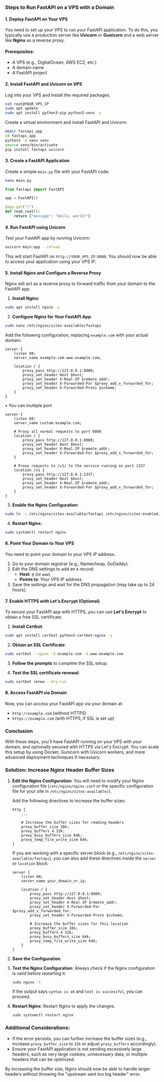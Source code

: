 ### Steps to Run FastAPI on a VPS with a Domain

#### 1. **Deploy FastAPI on Your VPS**
You need to set up your VPS to run your FastAPI application. To do this, you typically use a production server like **Uvicorn** or **Gunicorn** and a web server like **Nginx** as a reverse proxy.

#### Prerequisites:
- A VPS (e.g., DigitalOcean, AWS EC2, etc.)
- A domain name
- A FastAPI project

#### 2. **Install FastAPI and Uvicorn on VPS**
Log into your VPS and install the required packages.

```bash
ssh root@YOUR_VPS_IP
sudo apt update
sudo apt install python3-pip python3-venv -y
```

Create a virtual environment and install FastAPI and Uvicorn:

```bash
mkdir fastapi_app
cd fastapi_app
python3 -m venv venv
source venv/bin/activate
pip install fastapi uvicorn
```

#### 3. **Create a FastAPI Application**
Create a simple `main.py` file with your FastAPI code:

```bash
nano main.py
```

```python
from fastapi import FastAPI

app = FastAPI()

@app.get("/")
def read_root():
    return {"message": "Hello, world!"}
```

#### 4. **Run FastAPI using Uvicorn**
Test your FastAPI app by running Uvicorn:

```bash
uvicorn main:app --reload
```

This will start FastAPI on `http://YOUR_VPS_IP:8000`. You should now be able to access your application using your VPS IP.

#### 5. **Install Nginx and Configure a Reverse Proxy**
Nginx will act as a reverse proxy to forward traffic from your domain to the FastAPI app.

1. **Install Nginx**:

```bash
sudo apt install nginx -y
```

2. **Configure Nginx for Your FastAPI App**:

```bash
sudo nano /etc/nginx/sites-available/fastapi
```

Add the following configuration, replacing `example.com` with your actual domain:

```nginx
server {
    listen 80;
    server_name example.com www.example.com;

    location / {
        proxy_pass http://127.0.0.1:8000;
        proxy_set_header Host $host;
        proxy_set_header X-Real-IP $remote_addr;
        proxy_set_header X-Forwarded-For $proxy_add_x_forwarded_for;
        proxy_set_header X-Forwarded-Proto $scheme;
    }
}
```

• You can multiple port
```nginx
server {
    listen 80;
    server_name custom.example.com;

    # Proxy all normal requests to port 8080
    location / {
        proxy_pass http://127.0.0.1:8080;
        proxy_set_header Host $host;
        proxy_set_header X-Real-IP $remote_addr;
        proxy_set_header X-Forwarded-For $proxy_add_x_forwarded_for;
    }

    # Proxy requests to /v1/ to the service running on port 1337
    location /v1 {
        proxy_pass http://127.0.0.1:1337;
        proxy_set_header Host $host;
        proxy_set_header X-Real-IP $remote_addr;
        proxy_set_header X-Forwarded-For $proxy_add_x_forwarded_for;
    }
}

```


3. **Enable the Nginx Configuration**:

```bash
sudo ln -s /etc/nginx/sites-available/fastapi /etc/nginx/sites-enabled/
```

4. **Restart Nginx**:

```bash
sudo systemctl restart nginx
```

#### 6. **Point Your Domain to Your VPS**
You need to point your domain to your VPS IP address.

1. Go to your domain registrar (e.g., Namecheap, GoDaddy).
2. Edit the DNS settings to add an `A` record:
   - **Host**: `@` (or `www`)
   - **Points to**: Your VPS IP address
3. Save the settings and wait for the DNS propagation (may take up to 24 hours).

#### 7. **Enable HTTPS with Let's Encrypt (Optional)**
To secure your FastAPI app with HTTPS, you can use **Let's Encrypt** to obtain a free SSL certificate.

1. **Install Certbot**:

```bash
sudo apt install certbot python3-certbot-nginx -y
```

2. **Obtain an SSL Certificate**:

```bash
sudo certbot --nginx -d example.com -d www.example.com
```

3. **Follow the prompts** to complete the SSL setup.

4. **Test the SSL certificate renewal**:

```bash
sudo certbot renew --dry-run
```

#### 8. **Access FastAPI via Domain**
Now, you can access your FastAPI app via your domain at:

- `http://example.com` (without HTTPS)
- `https://example.com` (with HTTPS, if SSL is set up)

### Conclusion
With these steps, you'll have FastAPI running on your VPS with your domain, and optionally secured with HTTPS via Let's Encrypt. You can scale this setup by using Docker, Gunicorn with Uvicorn workers, and more advanced deployment techniques if necessary.

### Solution: Increase Nginx Header Buffer Sizes

1. **Edit the Nginx Configuration**:
   You will need to modify your Nginx configuration file (`/etc/nginx/nginx.conf` or the specific configuration file for your site in `/etc/nginx/sites-available/`).

   Add the following directives to increase the buffer sizes:

   ```nginx
   http {
       ...

       # Increase the buffer sizes for reading headers
       proxy_buffer_size 16k;
       proxy_buffers 4 32k;
       proxy_busy_buffers_size 64k;
       proxy_temp_file_write_size 64k;
   }
   ```

   If you are working with a specific server block (e.g., `/etc/nginx/sites-available/fastapi`), you can also add these directives inside the `server` or `location` block:

   ```nginx
   server {
       listen 80;
       server_name your_domain_or_ip;

       location / {
           proxy_pass http://127.0.0.1:8000;
           proxy_set_header Host $host;
           proxy_set_header X-Real-IP $remote_addr;
           proxy_set_header X-Forwarded-For $proxy_add_x_forwarded_for;
           proxy_set_header X-Forwarded-Proto $scheme;

           # Increase the buffer sizes for this location
           proxy_buffer_size 16k;
           proxy_buffers 4 32k;
           proxy_busy_buffers_size 64k;
           proxy_temp_file_write_size 64k;
       }
   }
   ```

2. **Save the Configuration**.

3. **Test the Nginx Configuration**:
   Always check if the Nginx configuration is valid before restarting it.

   ```bash
   sudo nginx -t
   ```

   If the output says `syntax is ok` and `test is successful`, you can proceed.

4. **Restart Nginx**:
   Restart Nginx to apply the changes.

   ```bash
   sudo systemctl restart nginx
   ```

### Additional Considerations:

- If the error persists, you can further increase the buffer sizes (e.g., increase `proxy_buffer_size` to `32k` or adjust `proxy_buffers` accordingly).
- Ensure your FastAPI application is not sending excessively large headers, such as very large cookies, unnecessary data, or multiple headers that can be optimized.

By increasing the buffer size, Nginx should now be able to handle larger headers without throwing the "upstream sent too big header" error.
